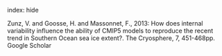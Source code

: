 index: hide

<div class="Citation">

  <div class="Citation-body">
    <div class="Citation-text">Zunz, V. and Goosse, H. and Massonnet, F., 2013: How does internal variability influence the ability of CMIP5 models to reproduce the recent trend in Southern Ocean sea ice extent?. <span class="Article-journal">The Cryosphere, </span><span class="Article-volume">7, </span> 451-468pp.</div>
    <div class="Citation-links">
      <div class="CitationLink" data-href="https://scholar.google.com/scholar?q=How+does+internal+variability+influence+the+ability+of+CMIP5+models+to+reproduce+the+recent+trend+in+Southern+Ocean+sea+ice+extent%3F">
        <div class="CitationLink-icon CitationLink-Scholar"></div>
        <div class="CitationLink-text">Google Scholar</div>
      </div>
    </div>
  </div>
</div>


<div class="Citation-copy">

</div>